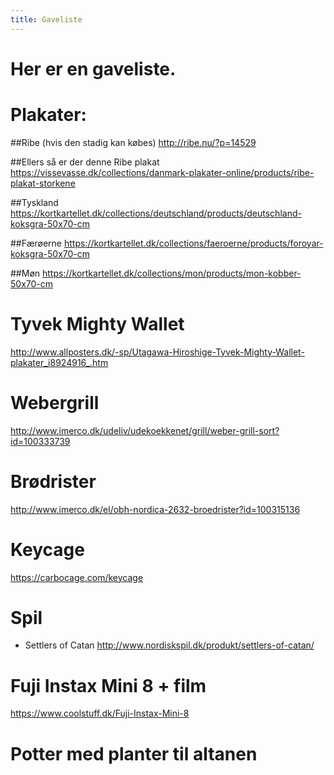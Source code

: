 ```yaml
---
title: Gaveliste
---
```


# Her er en gaveliste.


# Plakater: 

##Ribe (hvis den stadig kan købes)
http://ribe.nu/?p=14529

##Ellers så er der denne Ribe plakat
https://vissevasse.dk/collections/danmark-plakater-online/products/ribe-plakat-storkene

##Tyskland
https://kortkartellet.dk/collections/deutschland/products/deutschland-koksgra-50x70-cm

##Færøerne
https://kortkartellet.dk/collections/faeroerne/products/foroyar-koksgra-50x70-cm

##Møn
https://kortkartellet.dk/collections/mon/products/mon-kobber-50x70-cm


# Tyvek Mighty Wallet
http://www.allposters.dk/-sp/Utagawa-Hiroshige-Tyvek-Mighty-Wallet-plakater_i8924916_.htm

# Webergrill
http://www.imerco.dk/udeliv/udekoekkenet/grill/weber-grill-sort?id=100333739

# Brødrister
http://www.imerco.dk/el/obh-nordica-2632-broedrister?id=100315136

# Keycage
https://carbocage.com/keycage

# Spil
- Settlers of Catan
http://www.nordiskspil.dk/produkt/settlers-of-catan/

# Fuji Instax Mini 8 + film 
https://www.coolstuff.dk/Fuji-Instax-Mini-8

# Potter med planter til altanen


